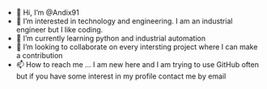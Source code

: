 - 👋 Hi, I’m @Andix91
- 👀 I’m interested in technology and engineering. I am an industrial engineer but I like coding.
- 🌱 I’m currently learning python and industrial automation
- 💞️ I’m looking to collaborate on every intersting project where I can make a contribution
- 📫 How to reach me ... I am new here and I am trying to use GitHub often but if you have some interest in my profile contact me by email

<!---
Andix91/Andix91 is a ✨ special ✨ repository because its `README.md` (this file) appears on your GitHub profile.
You can click the Preview link to take a look at your changes.
--->

